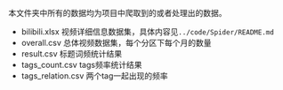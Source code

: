 本文件夹中所有的数据均为项目中爬取到的或者处理出的数据。
- bilibili.xlsx            视频详细信息数据集，具体内容见`../code/Spider/README.md`
- overall.csv            总体视频数据集，每个分区下每个月的数量
- result.csv              标题词频统计结果
- tags_count.csv     tags频率统计结果
- tags_relation.csv  两个tag一起出现的频率